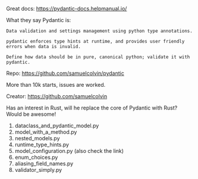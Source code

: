 Great docs: https://pydantic-docs.helpmanual.io/

What they say Pydantic is:

```
Data validation and settings management using python type annotations.

pydantic enforces type hints at runtime, and provides user friendly errors when data is invalid.

Define how data should be in pure, canonical python; validate it with pydantic.
```


Repo: https://github.com/samuelcolvin/pydantic

More than 10k starts, issues are worked.

Creator: https://github.com/samuelcolvin

Has an interest in Rust, will he replace the core of Pydantic with Rust? Would be awesome!


1. dataclass_and_pydantic_model.py
2. model_with_a_method.py
3. nested_models.py
4. runtime_type_hints.py
5. model_configuration.py (also check the link)
6. enum_choices.py
7. aliasing_field_names.py
8. validator_simply.py
